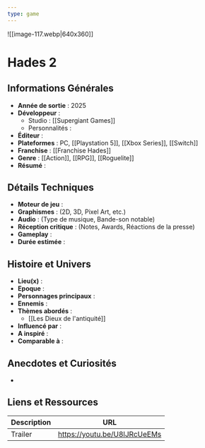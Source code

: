 ```yaml
---
type: game
---
```

![[image-117.webp|640x360]]
# Hades 2

## Informations Générales

- **Année de sortie** : 2025
- **Développeur** : 
	- Studio : [[Supergiant Games]]
	- Personnalités : 
- **Éditeur** : 
- **Plateformes** : PC, [[Playstation 5]], [[Xbox Series]], [[Switch]]
- **Franchise** : [[Franchise Hades]]
- **Genre** : [[Action]], [[RPG]], [[Roguelite]]
- **Résumé** : 

## Détails Techniques
- **Moteur de jeu** : 
- **Graphismes** : (2D, 3D, Pixel Art, etc.)
- **Audio** : (Type de musique, Bande-son notable)
- **Réception critique** : (Notes, Awards, Réactions de la presse)
- **Gameplay** :
- **Durée estimée** : 

## Histoire et Univers
- **Lieu(x)** : 
- **Epoque** : 
- **Personnages principaux** : 
- **Ennemis** :
- **Thèmes abordés** : 
	- [[Les Dieux de l'antiquité]]
- **Influencé par** :
- **A inspiré** : 
- **Comparable à** :
## Anecdotes et Curiosités
- 
## Liens et Ressources

| Description | URL                          |
| ----------- | ---------------------------- |
| Trailer     | https://youtu.be/U8lJRcUeEMs |
